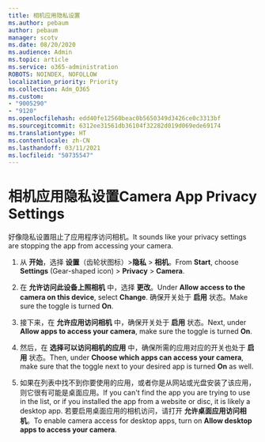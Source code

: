 ```yaml
---
title: 相机应用隐私设置
ms.author: pebaum
author: pebaum
manager: scotv
ms.date: 08/20/2020
ms.audience: Admin
ms.topic: article
ms.service: o365-administration
ROBOTS: NOINDEX, NOFOLLOW
localization_priority: Priority
ms.collection: Adm_O365
ms.custom:
- "9005290"
- "9120"
ms.openlocfilehash: edd40fe12560beac0b5650349d3426ce0c3313bf
ms.sourcegitcommit: 6312ee31561db36104f32282d019d069ede69174
ms.translationtype: HT
ms.contentlocale: zh-CN
ms.lasthandoff: 03/11/2021
ms.locfileid: "50735547"
---
```

# <a name="camera-app-privacy-settings"></a><span data-ttu-id="05cb5-102">相机应用隐私设置</span><span class="sxs-lookup"><span data-stu-id="05cb5-102">Camera App Privacy Settings</span></span>

<span data-ttu-id="05cb5-103">好像隐私设置阻止了应用程序访问相机。</span><span class="sxs-lookup"><span data-stu-id="05cb5-103">It sounds like your privacy settings are stopping the app from accessing your camera.</span></span>

1.  <span data-ttu-id="05cb5-104">从 **开始**，选择 **设置**（齿轮状图标）>**隐私** > **相机**。</span><span class="sxs-lookup"><span data-stu-id="05cb5-104">From **Start**, choose **Settings** (Gear-shaped icon) > **Privacy** > **Camera**.</span></span>

2.  <span data-ttu-id="05cb5-105">在 **允许访问此设备上照相机** 中，选择 **更改**。</span><span class="sxs-lookup"><span data-stu-id="05cb5-105">Under **Allow access to the camera on this device**, select **Change**.</span></span> <span data-ttu-id="05cb5-106">确保开关处于 **启用** 状态。</span><span class="sxs-lookup"><span data-stu-id="05cb5-106">Make sure the toggle is turned **On**.</span></span>

3.  <span data-ttu-id="05cb5-107">接下来，在 **允许应用访问相机** 中，确保开关处于 **启用** 状态。</span><span class="sxs-lookup"><span data-stu-id="05cb5-107">Next, under **Allow apps to access your camera**, make sure the toggle is turned **On**.</span></span>

4.  <span data-ttu-id="05cb5-108">然后，在 **选择可以访问相机的应用** 中，确保所需的应用对应的开关也处于 **启用** 状态。</span><span class="sxs-lookup"><span data-stu-id="05cb5-108">Then, under **Choose which apps can access your camera**, make sure that the toggle next to your desired app is turned **On** as well.</span></span>

5.  <span data-ttu-id="05cb5-109">如果在列表中找不到你要使用的应用，或者你是从网站或光盘安装了该应用，则它很有可能是桌面应用。</span><span class="sxs-lookup"><span data-stu-id="05cb5-109">If you can't find the app you are trying to use in the list, or if you installed the app from a website or disc, it is likely a desktop app.</span></span> <span data-ttu-id="05cb5-110">若要启用桌面应用的相机访问，请打开 **允许桌面应用访问相机**。</span><span class="sxs-lookup"><span data-stu-id="05cb5-110">To enable camera access for desktop apps, turn on **Allow desktop apps to access your camera**.</span></span>